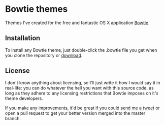 Bowtie themes
=============

Themes I've created for the free and fantastic OS X application [Bowtie](http://www.bowtieapp.com/).

Installation
-------------

To install any Bowtie theme, just double-click the .bowtie file you get when you clone the repository or [download](https://github.com/lukejonesme/bowtiethemes/downloads).

License
-------------

I don't know anything about licensing, so I'll just write it how I would say it in real-life: you can do whatever the hell you want with this source code, as long as they adhere to any licensing restrictions that Bowtie imposes on it's theme developers.

If you make any improvements, it'd be great if you could [send me a tweet](http://twitter.com/lukejonesme) or open a pull request to get your better version merged into the master branch.

